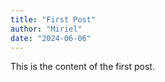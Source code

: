 ```yaml
---
title: "First Post"
author: "Miriel"
date: "2024-06-06"
---
```


This is the content of the first post.
